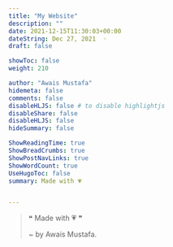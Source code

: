 ```yaml
---
title: "My Website"
description: ""
date: 2021-12-15T11:30:03+00:00
dateString: Dec 27, 2021  ◦
draft: false

showToc: false
weight: 210

author: "Awais Mustafa"
hidemeta: false
comments: false
disableHLJS: false # to disable highlightjs
disableShare: false
disableHLJS: false
hideSummary: false

ShowReadingTime: true
ShowBreadCrumbs: true
ShowPostNavLinks: true
ShowWordCount: true
UseHugoToc: false
summary: Made with 💗


---
```


> ❝  Made with 💗 ❞
> 
> ~ by Awais Mustafa.
